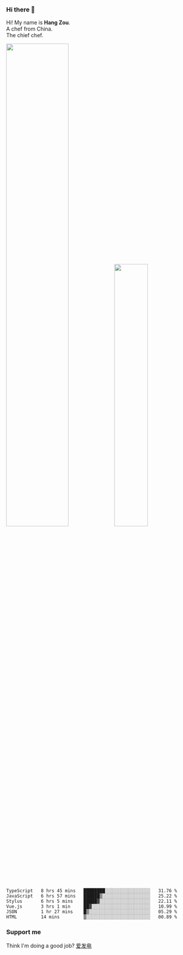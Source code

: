 ### Hi there 👋

Hi! My name is **Hang Zou**.  
A chef from China.  
The chief chef.

<img align="" width="57.5%" src="https://github-readme-stats.vercel.app/api?username=zouhangwithsweet&hide_title=true&hide_border=true&show_icons=true&include_all_commits=true&line_height=21" /><img align="" width="42.4%" src="https://github-readme-stats.vercel.app/api/top-langs/?username=zouhangwithsweet&hide_title=true&hide_border=true&layout=compact" />

<!--START_SECTION:waka-->

```text
TypeScript   8 hrs 45 mins   ████████░░░░░░░░░░░░░░░░░   31.76 %
JavaScript   6 hrs 57 mins   ██████▒░░░░░░░░░░░░░░░░░░   25.22 %
Stylus       6 hrs 5 mins    █████▓░░░░░░░░░░░░░░░░░░░   22.11 %
Vue.js       3 hrs 1 min     ██▓░░░░░░░░░░░░░░░░░░░░░░   10.99 %
JSON         1 hr 27 mins    █▒░░░░░░░░░░░░░░░░░░░░░░░   05.29 %
HTML         14 mins         ▒░░░░░░░░░░░░░░░░░░░░░░░░   00.89 %
```

<!--END_SECTION:waka-->

### Support me

Think I'm doing a good job? [爱发电](https://afdian.net/@zouhangsweet)
